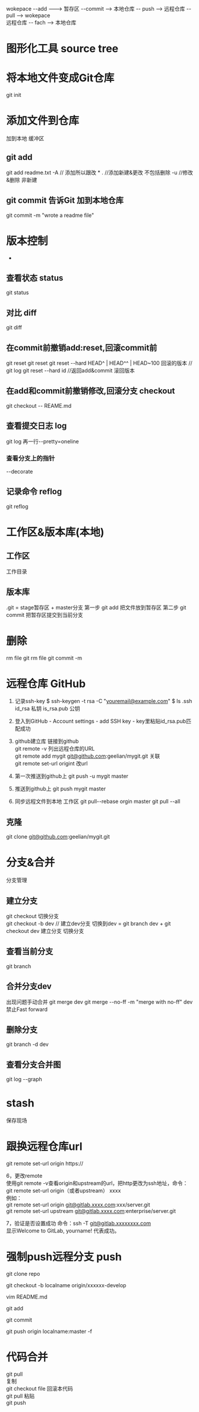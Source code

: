 wokepace --add ---> 暂存区 --commit --> 本地仓库 -- push --> 远程仓库  -- pull --> wokepace     
远程仓库 -- fach --> 本地仓库   

# 图形化工具 source tree 

# 将本地文件变成Git仓库
git init 

# 添加文件到仓库 
加到本地  缓冲区
## git add
git add readme.txt 
-A // 添加所以跟改 
\* . //添加新建&更改 不包括删除
-u //修改&删除 非新建
## git commit 告诉Git 加到本地仓库
git commit -m "wrote a readme file"


# 版本控制
-

## 查看状态 status
git status
## 对比 diff
git diff
## 在commit前撤销add:reset,回滚commit前  
git reset <file> 
git reset 
git reset --hard HEAD^ | HEAD^^ | HEAD~100 回滚的版本 // git log
git reset --hard id //返回add&commit 滚回版本
## 在add和commit前撤销修改,回滚分支 checkout
git checkout -- REAME.md

## 查看提交日志 log
git log 
再一行--pretty=oneline  

### 查看分支上的指针
--decorate  

## 记录命令 reflog
git reflog

# 工作区&版本库(本地)

## 工作区
工作目录
## 版本库
.git = stage暂存区 +  master分支
第一步 git add 把文件放到暂存区 
第二步 git commit 把暂存区提交到当前分支

# 删除
rm file
git rm file 
git commit -m

# 远程仓库 GitHub

1. 记录ssh-key
$ ssh-keygen -t rsa -C "youremail@example.com"
$ ls .ssh id_rsa 私钥 is_rsa.pub 公钥
2. 登入到GitHub - Account settings - add SSH key - key里粘贴id_rsa.pub匹配成功
3. github建立库 链接到github    
git remote -v 列出远程仓库的URL     
git remote add mygit git@github.com:geelian/mygit.git 关联  
git remote set-url origint <url>  改url     
4. 第一次推送到github上
git push -u mygit master
5. 推送到github上
git push mygit master

6. 同步远程文件到本地 工作区
git pull--rebase orgin master 
git pull --all

## 克隆
git clone git@github.com:geelian/mygit.git

# 分支&合并
分支管理
## 建立分支
git checkout <name> 切换分支    
git checkout -b dev // 建立dev分支 切换到dev
= git branch dev + git checkout dev 
 建立分支		切换分支
## 查看当前分支
git branch
## 合并分支dev
出现问题手动合并
git merge dev
git merge --no-ff -m "merge with no-ff" dev
禁止Fast forward
## 删除分支
git branch -d dev
## 查看分支合并图
git log --graph

# stash
保存现场

# 跟换远程仓库url
git remote set-url origin https://

6，更改remote   
使用git remote -v查看origin和upstream的url，把http更改为ssh地址，命令：git remote set-url origin（或者upstream） xxxx   
例如：  
git remote set-url origin git@gitlab.xxxx.com:xxx/server.git    
git remote set-url upstream git@gitlab.xxxx.com:enterprise/server.git   

7，验证是否设置成功 
命令：ssh -T git@gitlab.xxxxxxxx.com    
显示Welcome to GitLab, yourname! 代表成功。 


# 强制push远程分支 push 

git clone  repo

git checkout -b localname origin/xxxxxx-develop

vim README.md

git add

git commit

git push origin localname:master  -f


# 代码合并 
git pull    
复制    
git checkout file 回滚本代码    
git pull
粘贴    
git push 

